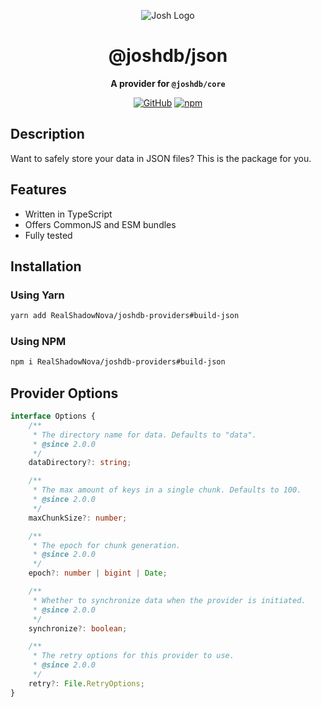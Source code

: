<div align="center">

![Josh Logo](https://evie.codes/josh-light.png)

# @joshdb/json

**A provider for `@joshdb/core`**

[![GitHub](https://img.shields.io/github/license/RealShadowNova/joshdb-providers)](https://github.com/RealShadowNova/joshdb-providers/blob/main/LICENSE)
[![npm](https://img.shields.io/npm/v/@joshdb/json?color=crimson&logo=npm&style=flat-square&label=@joshdb/json)](https://www.npmjs.com/package/@joshdb/json)

</div>

## Description

Want to safely store your data in JSON files? This is the package for you.

## Features

- Written in TypeScript
- Offers CommonJS and ESM bundles
- Fully tested

## Installation

### Using Yarn

```bash
yarn add RealShadowNova/joshdb-providers#build-json
```

### Using NPM

```bash
npm i RealShadowNova/joshdb-providers#build-json
```

## Provider Options

```typescript
interface Options {
	/**
	 * The directory name for data. Defaults to "data".
	 * @since 2.0.0
	 */
	dataDirectory?: string;

	/**
	 * The max amount of keys in a single chunk. Defaults to 100.
	 * @since 2.0.0
	 */
	maxChunkSize?: number;

	/**
	 * The epoch for chunk generation.
	 * @since 2.0.0
	 */
	epoch?: number | bigint | Date;

	/**
	 * Whether to synchronize data when the provider is initiated.
	 * @since 2.0.0
	 */
	synchronize?: boolean;

	/**
	 * The retry options for this provider to use.
	 * @since 2.0.0
	 */
	retry?: File.RetryOptions;
}
```
